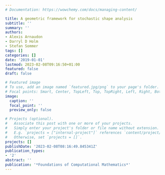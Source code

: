 ```yaml
---
# Documentation: https://wowchemy.com/docs/managing-content/

title: A geometric framework for stochastic shape analysis
subtitle: ''
summary: ''
authors:
- Alexis Arnaudon
- Darryl D Holm
- Stefan Sommer
tags: []
categories: []
date: '2019-01-01'
lastmod: 2023-02-08T09:16:50+01:00
featured: false
draft: false

# Featured image
# To use, add an image named `featured.jpg/png` to your page's folder.
# Focal points: Smart, Center, TopLeft, Top, TopRight, Left, Right, BottomLeft, Bottom, BottomRight.
image:
  caption: ''
  focal_point: ''
  preview_only: false

# Projects (optional).
#   Associate this post with one or more of your projects.
#   Simply enter your project's folder or file name without extension.
#   E.g. `projects = ["internal-project"]` references `content/project/deep-learning/index.md`.
#   Otherwise, set `projects = []`.
projects: []
publishDate: '2023-02-08T08:16:49.845341Z'
publication_types:
- '2'
abstract: ''
publication: '*Foundations of Computational Mathematics*'
---
```

